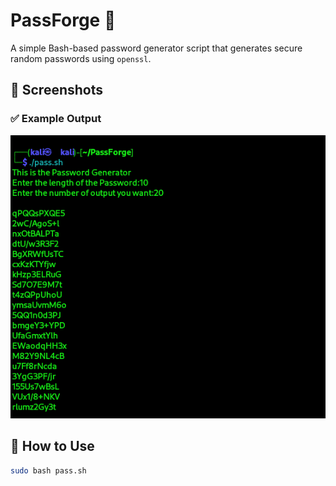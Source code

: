 # PassForge 🔐
A simple Bash-based password generator script that generates secure random passwords using `openssl`.

## 📸 Screenshots

### ✅ Example Output
![Output Screenshot 1](https://github.com/Mr-Rajak/PassForge/blob/main/Screenshort/Output.png)

## 🚀 How to Use

```bash
sudo bash pass.sh
